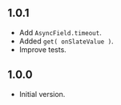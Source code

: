 ## 1.0.1

- Add `AsyncField.timeout`.
- Added `get( onSlateValue )`.
- Improve tests.

## 1.0.0

- Initial version.
